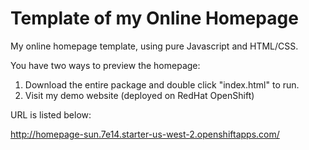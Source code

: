 Template of my Online Homepage
=========

My online homepage template, using pure Javascript and HTML/CSS.

You have two ways to preview the homepage:
1. Download the entire package and double click "index.html" to run.
2. Visit my demo website (deployed on RedHat OpenShift)

URL is listed below:

http://homepage-sun.7e14.starter-us-west-2.openshiftapps.com/

